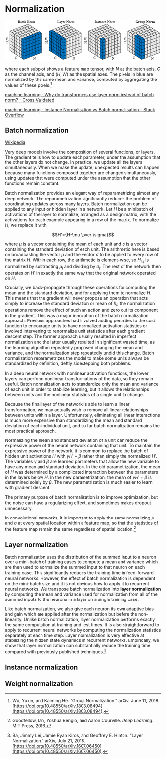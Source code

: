 # Normalization
![](images/norms.png)

where each subplot shows a feature map tensor, with $N$ as the batch axis, $C$ as the channel axis, and $(H, W)$ as the spatial axes. The pixels in blue are normalized by the same mean and variance, computed by aggregating the values of these pixels.[^group]

[machine learning - Why do transformers use layer norm instead of batch norm? - Cross Validated](https://stats.stackexchange.com/questions/474440/why-do-transformers-use-layer-norm-instead-of-batch-norm)

[machine learning - Instance Normalisation vs Batch normalisation - Stack Overflow](https://stackoverflow.com/questions/45463778/instance-normalisation-vs-batch-normalisation)

## Batch normalization
[Wikipedia](https://en.wikipedia.org/wiki/Batch_normalization)

Very deep models involve the composition of several functions, or layers. The gradient tells how to update each parameter, under the assumption that the other layers do not change. In practice, we update all the layers simultaneously. When we make the update, unexpected results can happen because many functions composed together are changed simultaneously, using updates that were computed under the assumption that the other functions remain constant.

Batch normalization provides an elegant way of reparametrizing almost any deep network. The reparametrization signiﬁcantly reduces the problem of coordinating updates across many layers. Batch normalization can be applied to any input or hidden layer in a network. Let $H$ be a minibatch of activations of the layer to normalize, arranged as a design matrix, with the activations for each example appearing in a row of the matrix. To normalize $H$, we replace it with

$$H'={H-\mu \over \sigma}$$

where $\mu$ is a vector containing the mean of each unit and $\sigma$ is a vector containing the standard deviation of each unit. The arithmetic here is based on broadcasting the vector $\mu$ and the vector $\sigma$ to be applied to every row of the matrix $H$. Within each row, the arithmetic is element-wise, so $H_{i,j}$ is normalized by subtracting $\mu_j$ and dividing by $\sigma_j$. The rest of the network then operates on $H'$ in exactly the same way that the original network operated on $H$.

Crucially, we back-propagate through these operations for computing the mean and the standard deviation, and for applying them to normalize $H$. This means that the gradient will never propose an operation that acts simply to increase the standard deviation or mean of $h_i$; the normalization operations remove the eﬀect of such an action and zero out its component in the gradient. This was a major innovation of the batch normalization approach. Previous approaches had involved adding penalties to the cost function to encourage units to have normalized activation statistics or involved intervening to renormalize unit statistics after each gradient descent step. The former approach usually resulted in imperfect normalization and the latter usually resulted in signiﬁcant wasted time, as the learning algorithm repeatedly proposed changing the mean and variance, and the normalization step repeatedly undid this change. Batch normalization reparametrizes the model to make some units always be standardized by deﬁnition, deftly sidestepping both problems.

In a deep neural network with nonlinear activation functions, the lower layers can perform nonlinear transformations of the data, so they remain useful. Batch normalization acts to standardize only the mean and variance of each unit in order to stabilize learning, but it allows the relationships between units and the nonlinear statistics of a single unit to change.

Because the ﬁnal layer of the network is able to learn a linear transformation, we may actually wish to remove all linear relationships between units within a layer. Unfortunately, eliminating all linear interactions is much more expensive than standardizing the mean and standard deviation of each individual unit, and so far batch normalization remains the most practical approach.

Normalizing the mean and standard deviation of a unit can reduce the expressive power of the neural network containing that unit. To maintain the expressive power of the network, it is common to replace the batch of hidden unit activations $H$ with $\gamma H′ + \beta$ rather than simply the normalized $H'$. The variables $\gamma$ and $\beta$ are learned parameters that allow the new variable to have any mean and standard deviation. In the old parametrization, the mean of $H$ was determined by a complicated interaction between the parameters in the layers below $H$. In the new parametrization, the mean of $\gamma H′ + \beta$ is determined solely by $\beta$. The new parametrization is much easier to learn with gradient descent.

The primary purpose of batch normalization is to improve optimization, but the noise can have a regularizing eﬀect, and sometimes makes dropout unnecessary.

In convolutional networks, it is important to apply the same normalizing $\mu$ and $\sigma$ at every spatial location within a feature map, so that the statistics of the feature map remain the same regardless of spatial location.[^deeplearning]

## Layer normalization
Batch normalization uses the distribution of the summed input to a neuron over a mini-batch of training cases to compute a mean and variance which are then used to normalize the summed input to that neuron on each training case. This signiﬁcantly reduces the training time in feed-forward neural networks. However, the effect of batch normalization is dependent on the mini-batch size and it is not obvious how to apply it to recurrent neural networks. We transpose batch normalization into **layer normalization** by computing the mean and variance used for normalization from all of the summed inputs to the neurons in a layer on a single training case. 

Like batch normalization, we also give each neuron its own adaptive bias and gain which are applied after the normalization but before the non-linearity. Unlike batch normalization, layer normalization performs exactly the same computation at training and test times. It is also straightforward to apply to recurrent neural networks by computing the normalization statistics separately at each time step. Layer normalization is very effective at stabilizing the hidden state dynamics in recurrent networks. Empirically, we show that layer normalization can substantially reduce the training time compared with previously published techniques.[^layer]

## Instance normalization

## Weight normalization


[^deeplearning]: Goodfellow, Ian, Yoshua Bengio, and Aaron Courville. _Deep Learning_. MIT Press, 2016.
[^group]: Wu, Yuxin, and Kaiming He. “Group Normalization.” arXiv, June 11, 2018. [https://doi.org/10.48550/arXiv.1803.08494](https://doi.org/10.48550/arXiv.1803.08494).
[^layer]: Ba, Jimmy Lei, Jamie Ryan Kiros, and Geoffrey E. Hinton. “Layer Normalization.” arXiv, July 21, 2016. [https://doi.org/10.48550/arXiv.1607.06450](https://doi.org/10.48550/arXiv.1607.06450).
